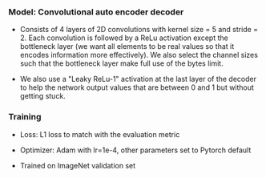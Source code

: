### Model: Convolutional auto encoder decoder
 * Consists of 4 layers of 2D convolutions with kernel size = 5 and stride = 2.
Each convolution is followed by a ReLu activation except the bottleneck layer (we want all elements to be real values so that it encodes information more effectively). We also select the channel sizes such that the bottleneck layer make full use of the bytes limit. 

 * We also use a "Leaky ReLu-1" activation at the last layer of the decoder to help the network output values that are between 0 and 1 but without getting stuck.

### Training

 * Loss: L1 loss to match with the evaluation metric

 * Optimizer: Adam with lr=1e-4, other parameters set to Pytorch default
 
 * Trained on ImageNet validation set